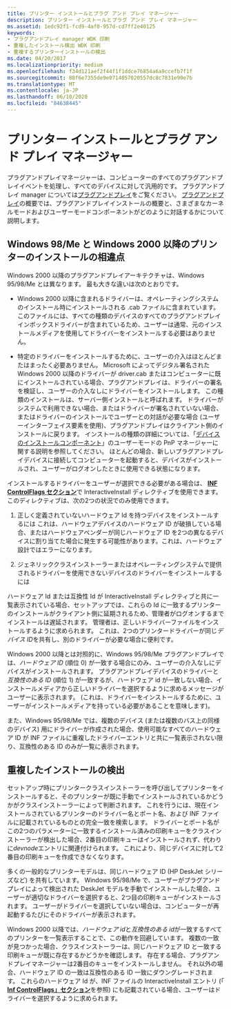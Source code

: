 ```yaml
---
title: プリンター インストールとプラグ アンド プレイ マネージャー
description: プリンター インストールとプラグ アンド プレイ マネージャー
ms.assetid: 1edc92f1-fcd9-4af0-957d-cd7ff2e40125
keywords:
- プラグアンドプレイ manager WDK 印刷
- 重複したインストール検出 WDK 印刷
- 重複するプリンターインストールの検出
ms.date: 04/20/2017
ms.localizationpriority: medium
ms.openlocfilehash: f34d121aef2f44f1f1ddce76854a6a9ccefb7f1f
ms.sourcegitcommit: 88f6e7355de9e0714057020557dc8c7831e90e7b
ms.translationtype: MT
ms.contentlocale: ja-JP
ms.lasthandoff: 06/10/2020
ms.locfileid: "84638445"
---
```

# <a name="printer-installation-and-the-plug-and-play-manager"></a>プリンター インストールとプラグ アンド プレイ マネージャー

プラグアンドプレイマネージャーは、コンピューターのすべてのプラグアンドプレイイベントを処理し、すべてのデバイスに対して汎用的です。 プラグアンドプレイ manager については[プラグアンドプレイ](https://docs.microsoft.com/windows-hardware/drivers/kernel/implementing-plug-and-play)をご覧ください。 [プラグアンドプレイ](https://docs.microsoft.com/windows-hardware/drivers/kernel/introduction-to-plug-and-play)の概要では、プラグアンドプレイインストールの概要と、さまざまなカーネルモードおよびユーザーモードコンポーネントがどのように対話するかについて説明します。

## <a name="printer-installation-differences-between-windows-98me-and-windows-2000-and-later"></a>Windows 98/Me と Windows 2000 以降のプリンターのインストールの相違点

Windows 2000 以降のプラグアンドプレイアーキテクチャは、Windows 95/98/Me とは異なります。 最も大きな違いは次のとおりです。

- Windows 2000 以降に含まれるドライバーは、オペレーティングシステムのインストール時にインストールされる .cab ファイルに含まれています。 このファイルには、すべての種類のデバイスのすべてのプラグアンドプレイインボックスドライバーが含まれているため、ユーザーは通常、元のインストールメディアを使用してドライバーをインストールする必要はありません。

- 特定のドライバーをインストールするために、ユーザーの介入はほとんどまたはまったく必要ありません。 Microsoft によってデジタル署名された Windows 2000 以降のドライバーが driver.cab またはコンピューターに既にインストールされている場合、プラグアンドプレイは、ドライバーの署名を検証し、ユーザーの介入なしにドライバーをインストールします。 この種類のインストールは、サーバー側インストールと呼ばれます。 ドライバーがシステムで利用できない場合、またはドライバーが署名されていない場合、またはドライバーのインストールでユーザーとの対話が必要な場合 (ユーザーインターフェイス要素を使用)、プラグアンドプレイはクライアント側のインストールに戻ります。 インストールの種類の詳細については、「[デバイスのインストールコンポーネント](https://docs.microsoft.com/previous-versions/ff541277(v=vs.85))」のユーザーモードの PnP マネージャーに関する説明を参照してください。 ほとんどの場合、新しいプラグアンドプレイデバイスに接続してコンピューターを起動すると、デバイスがインストールされ、ユーザーがログオンしたときに使用できる状態になります。

インストールするドライバーをユーザーが選択できる必要がある場合は、 [**INF ControlFlags セクション**](https://docs.microsoft.com/windows-hardware/drivers/install/inf-controlflags-section)で InteractiveInstall ディレクティブを使用できます。 このディレクティブは、次の2つの状況でのみ使用できます。

1. 正しく定義されていないハードウェア Id を持つデバイスをインストールするには これは、ハードウェアデバイスのハードウェア ID が破損している場合、またはハードウェアベンダーが同じハードウェア ID を2つの異なるデバイスに割り当てた場合に発生する可能性があります。これは、ハードウェア設計ではエラーになります。

1. ジェネリッククラスインストーラーまたはオペレーティングシステムで提供されるドライバーを使用できないデバイスのドライバーをインストールするには

ハードウェア Id または互換性 Id が InteractiveInstall ディレクティブと共に一覧表示されている場合、セットアップでは、これらの Id に一致するプリンターのインストールがクライアント側に延期されるため、管理者がログオンするまでインストールは遅延されます。 管理者は、正しいドライバーファイルをインストールするように求められます。 これは、2つのプリンタードライバーが同じ*デバイス ID*を共有し、別のドライバーが必要な場合に便利です。

Windows 2000 以降とは対照的に、Windows 95/98/Me プラグアンドプレイでは、*ハードウェア ID* (順位 0) が一致する場合にのみ、ユーザーの介入なしにデバイスがインストールされます。 プラグアンドプレイデバイスのドライバーと*互換性のある ID* (順位 1) が一致するが、ハードウェア id が一致しない場合、インストールメディアから正しいドライバーを選択するように求めるメッセージがユーザーに表示されます。 (これは、ドライバーをインストールするために、ユーザーがインストールメディアを持っている必要があることを意味します)。

また、Windows 95/98/Me では、複数のデバイス (または複数のバス上の同様のデバイス) 用にドライバーが作成された場合、使用可能なすべてのハードウェア ID が INF ファイルに重複したドライバーエントリと共に一覧表示されない限り、互換性のある ID のみが一覧に表示されます。

## <a name="duplicate-installation-detection"></a>重複したインストールの検出

セットアップ時にプリンタークラスインストーラーを呼び出してプリンターをインストールすると、そのプリンターが既に手動でインストールされているかどうかがクラスインストーラーによって判断されます。 これを行うには、現在インストールされているプリンターのドライバー名とポート名、および INF ファイルに記載されているものとの完全一致を検索します。 ドライバーとポート名がこの2つのパラメーターに一致するインストール済みの印刷キューをクラスインストーラーが検出した場合、2番目の印刷キューはインストールされず、代わりに*devnode*エントリに関連付けられます。 これにより、同じデバイスに対して2番目の印刷キューを作成できなくなります。

多くの一般的なプリンターモデルは、同じハードウェア ID (HP DeskJet シリーズなど) を共有しています。 Windows 95/98/Me で、ユーザーがプラグアンドプレイによって検出された DeskJet モデルを手動でインストールした場合、ユーザーが適切なドライバーを選択すると、2つ目の印刷キューがインストールされます。 ユーザーがドライバーを選択していない場合は、コンピューターが再起動するたびにそのドライバーが表示されます。

Windows 2000 以降では、*ハードウェア id*と*互換性のある id*が一致するすべてのプリンターを一覧表示することで、この動作を回避しています。 複数の一致が見つかった場合、クラスインストーラーは、同じハードウェア ID と一致する印刷キューが既に存在するかどうかを確認します。 存在する場合、プラグアンドプレイマネージャーは2番目のキューをインストールしません。 それ以外の場合、ハードウェア ID の一致は互換性のある ID 一致にダウングレードされます。 これらのハードウェア Id が、INF ファイルの InteractiveInstall エントリ (「 [**Inf ControlFlags」セクション**](https://docs.microsoft.com/windows-hardware/drivers/install/inf-controlflags-section)を参照) にも記載されている場合、ユーザーはドライバーを選択するように求められます。
